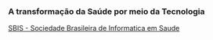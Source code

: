 

### A transformação da Saúde por meio da Tecnologia

[SBIS - Sociedade Brasileira de Informatica em Saude](http://sbis.org.br/)
